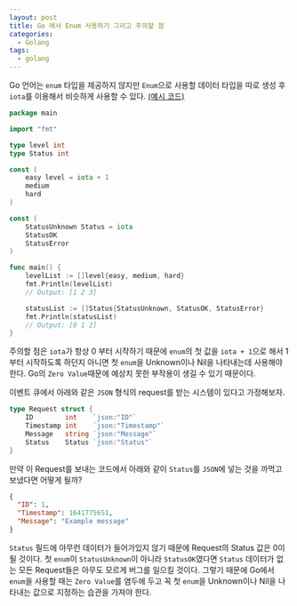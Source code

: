 ```yaml
---
layout: post
title: Go 에서 Enum 사용하기 그리고 주의할 점
categories:
  - Golang
tags:
  - golang
---
```


Go 언어는 `enum` 타입을 제공하지 않지만 `Enum`으로 사용할 데이터 타입을 따로 생성 후 `iota`를 이용해서 비슷하게 사용할 수 있다. [(예시 코드)](https://go.dev/play/p/5C0w6YGPyys)

```go
package main

import "fmt"

type level int
type Status int

const (
	easy level = iota + 1
	medium
	hard
)

const (
	StatusUnknown Status = iota
	StatusOK
	StatusError
)

func main() {
	levelList := []level{easy, medium, hard}
	fmt.Println(levelList)
	// Output: [1 2 3]

	statusList := []Status{StatusUnknown, StatusOK, StatusError}
	fmt.Println(statusList)
	// Output: [0 1 2]
}
```

주의할 점은 `iota`가 항상 0 부터 시작하기 때문에 `enum`의 첫 값을 `iota + 1`으로 해서 1 부터 시작하도록 하던지 아니면 첫 `enum`을 Unknown이나 Nil을 나타내는데 사용해야 한다. Go의 `Zero Value`때문에 예상치 못한 부작용이 생길 수 있기 때문이다.

이벤트 큐에서 아래와 같은 `JSON` 형식의 request를 받는 시스템이 있다고 가정해보자.

```go
type Request struct {
	ID        int    `json:"ID"`
	Timestamp int    `json:"Timestamp"`
    Message   string `json:"Message"`
	Status    Status `json:"Status"`
}
```

만약 이 Request를 보내는 코드에서 아래와 같이 `Status`를 `JSON`에 넣는 것을 까먹고 보냈다면 어떻게 될까?

```json
{
  "ID": 1,
  "Timestamp": 1641775651,
  "Message": "Example message"
}
```

`Status` 필드에 아무런 데이터가 들어가있지 않기 때문에 Request의 Status 값은 0이 될 것이다. 첫 `enum`이 `StatusUnknown`이 아니라 `StatusOK`였다면 `Status` 데이터가 없는 모든 Request들은 아무도 모르게 버그를 일으킬 것이다. 그렇기 때문에 Go에서 `enum`을 사용할 때는 `Zero Value`를 염두에 두고 꼭 첫 `enum`을 Unknown이나 Nil을 나타내는 값으로 지정하는 습관을 가져야 한다.
